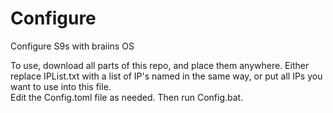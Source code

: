 # Configure
Configure S9s with braiins OS

To use, download all parts of this repo, and place them anywhere.
Either replace IPList.txt with a list of IP's named in the same way, or put all IPs you want to use into this file.  
Edit the Config.toml file as needed.
Then run Config.bat.
